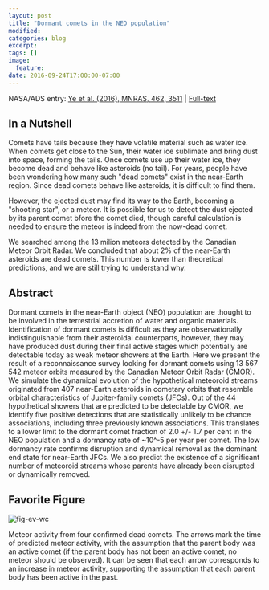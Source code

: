 ```yaml
---
layout: post
title: "Dormant comets in the NEO population"
modified:
categories: blog
excerpt:
tags: []
image:
  feature:
date: 2016-09-24T17:00:00-07:00
---
```


NASA/ADS entry: [Ye et al. (2016), MNRAS, 462, 3511](http://adsabs.harvard.edu/abs/2016MNRAS.462.3511Y) | [Full-text](http://astro.caltech.edu/~qye/paper/MNRAS-2016-Ye-3511-27.pdf)

## In a Nutshell

Comets have tails because they have volatile material such as water ice. When comets get close to the Sun, their water ice sublimate and bring dust into space, forming the tails. Once comets use up their water ice, they become dead and behave like asteroids (no tail). For years, people have been wondering how many such "dead comets" exist in the near-Earth region. Since dead comets behave like asteroids, it is difficult to find them.

However, the ejected dust may find its way to the Earth, becoming a "shooting star", or a meteor. It is possible for us to detect the dust ejected by its parent comet bfore the comet died, though careful calculation is needed to ensure the meteor is indeed from the now-dead comet.

We searched among the 13 milion meteors detected by the Canadian Meteor Orbit Radar. We concluded that about 2% of the near-Earth asteroids are dead comets. This number is lower than theoretical predictions, and we are still trying to understand why.

## Abstract

Dormant comets in the near-Earth object (NEO) population are thought to be involved in the terrestrial accretion of water and organic materials. Identification of dormant comets is difficult as they are observationally indistinguishable from their asteroidal counterparts, however, they may have produced dust during their final active stages which potentially are detectable today as weak meteor showers at the Earth. Here we present the result of a reconnaissance survey looking for dormant comets using 13 567 542 meteor orbits measured by the Canadian Meteor Orbit Radar (CMOR). We simulate the dynamical evolution of the hypothetical meteoroid streams originated from 407 near-Earth asteroids in cometary orbits that resemble orbital characteristics of Jupiter-family comets (JFCs). Out of the 44 hypothetical showers that are predicted to be detectable by CMOR, we identify five positive detections that are statistically unlikely to be chance associations, including three previously known associations. This translates to a lower limit to the dormant comet fraction of 2.0 +/- 1.7 per cent in the NEO population and a dormancy rate of ~10^-5 per year per comet. The low dormancy rate confirms disruption and dynamical removal as the dominant end state for near-Earth JFCs. We also predict the existence of a significant number of meteoroid streams whose parents have already been disrupted or dynamically removed. 

## Favorite Figure

![fig-ev-wc](https://cloud.githubusercontent.com/assets/5271245/18812071/85a99220-827c-11e6-9d05-86d1e20c9819.jpg)

Meteor activity from four confirmed dead comets. The arrows mark the time of predicted meteor activity, with the assumption that the parent body was an active comet (if the parent body has not been an active comet, no meteor should be observed). It can be seen that each arrow corresponds to an increase in meteor activity, supporting the assumption that each parent body has been active in the past.
